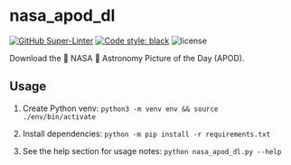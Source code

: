 # nasa_apod_dl

[![GitHub Super-Linter](https://github.com/geocoug/nasa-apod-dl/workflows/lint%20code%20base/badge.svg)](https://github.com/marketplace/actions/super-linter)
[![Code style: black](https://img.shields.io/badge/code%20style-black-000000.svg)](https://github.com/psf/black)
![license](https://img.shields.io/github/license/geocoug/nasa-apod-dl)

Download the 🚀 NASA 🚀 Astronomy Picture of the Day (APOD).

## Usage

1. Create Python venv: `python3 -m venv env && source ./env/bin/activate`

1. Install dependencies: `python -m pip install -r requirements.txt`

1. See the help section for usage notes: `python nasa_apod_dl.py --help`
